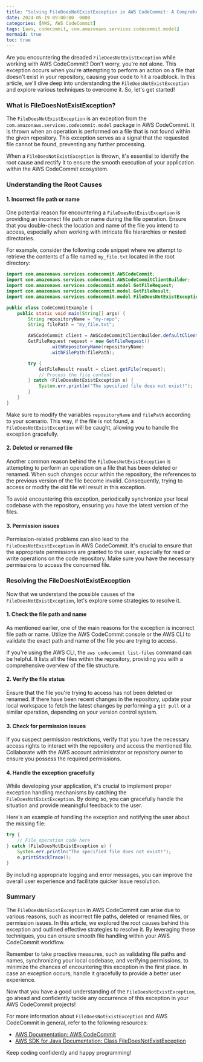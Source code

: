 ```yaml
---
title: "Solving FileDoesNotExistException in AWS CodeCommit: A Comprehensive Guide"
date: 2024-05-19 09:00:00 -0000
categories: [AWS, AWS CodeCommit]
tags: [aws, codecommit, com.amazonaws.services.codecommit.model]
mermaid: true
toc: true
---
```


Are you encountering the dreaded `FileDoesNotExistException` while working with AWS CodeCommit? Don't worry, you're not alone. This exception occurs when you're attempting to perform an action on a file that doesn't exist in your repository, causing your code to hit a roadblock. In this article, we'll dive deep into understanding the `FileDoesNotExistException` and explore various techniques to overcome it. So, let's get started!

### What is FileDoesNotExistException?

The `FileDoesNotExistException` is an exception from the `com.amazonaws.services.codecommit.model` package in AWS CodeCommit. It is thrown when an operation is performed on a file that is not found within the given repository. This exception serves as a signal that the requested file cannot be found, preventing any further processing.

When a `FileDoesNotExistException` is thrown, it's essential to identify the root cause and rectify it to ensure the smooth execution of your application within the AWS CodeCommit ecosystem.

### Understanding the Root Causes

#### 1. Incorrect file path or name

One potential reason for encountering a `FileDoesNotExistException` is providing an incorrect file path or name during the file operation. Ensure that you double-check the location and name of the file you intend to access, especially when working with intricate file hierarchies or nested directories.

For example, consider the following code snippet where we attempt to retrieve the contents of a file named `my_file.txt` located in the root directory:

```java
import com.amazonaws.services.codecommit.AWSCodeCommit;
import com.amazonaws.services.codecommit.AWSCodeCommitClientBuilder;
import com.amazonaws.services.codecommit.model.GetFileRequest;
import com.amazonaws.services.codecommit.model.GetFileResult;
import com.amazonaws.services.codecommit.model.FileDoesNotExistException;

public class CodeCommitExample {
    public static void main(String[] args) {
        String repositoryName = "my-repo";
        String filePath = "my_file.txt";

        AWSCodeCommit client = AWSCodeCommitClientBuilder.defaultClient();
        GetFileRequest request = new GetFileRequest()
                .withRepositoryName(repositoryName)
                .withFilePath(filePath);

        try {
            GetFileResult result = client.getFile(request);
            // Process the file content
        } catch (FileDoesNotExistException e) {
            System.err.println("The specified file does not exist!");
        }
    }
}
```

Make sure to modify the variables `repositoryName` and `filePath` according to your scenario. This way, if the file is not found, a `FileDoesNotExistException` will be caught, allowing you to handle the exception gracefully.

#### 2. Deleted or renamed file

Another common reason behind the `FileDoesNotExistException` is attempting to perform an operation on a file that has been deleted or renamed. When such changes occur within the repository, the references to the previous version of the file become invalid. Consequently, trying to access or modify the old file will result in this exception.

To avoid encountering this exception, periodically synchronize your local codebase with the repository, ensuring you have the latest version of the files.

#### 3. Permission issues

Permission-related problems can also lead to the `FileDoesNotExistException` in AWS CodeCommit. It's crucial to ensure that the appropriate permissions are granted to the user, especially for read or write operations on the code repository. Make sure you have the necessary permissions to access the concerned file.

### Resolving the FileDoesNotExistException

Now that we understand the possible causes of the `FileDoesNotExistException`, let's explore some strategies to resolve it.

#### 1. Check the file path and name

As mentioned earlier, one of the main reasons for the exception is incorrect file path or name. Utilize the AWS CodeCommit console or the AWS CLI to validate the exact path and name of the file you are trying to access.

If you're using the AWS CLI, the `aws codecommit list-files` command can be helpful. It lists all the files within the repository, providing you with a comprehensive overview of the file structure.

#### 2. Verify the file status

Ensure that the file you're trying to access has not been deleted or renamed. If there have been recent changes in the repository, update your local workspace to fetch the latest changes by performing a `git pull` or a similar operation, depending on your version control system.

#### 3. Check for permission issues

If you suspect permission restrictions, verify that you have the necessary access rights to interact with the repository and access the mentioned file. Collaborate with the AWS account administrator or repository owner to ensure you possess the required permissions.

#### 4. Handle the exception gracefully

While developing your application, it's crucial to implement proper exception handling mechanisms by catching the `FileDoesNotExistException`. By doing so, you can gracefully handle the situation and provide meaningful feedback to the user.

Here's an example of handling the exception and notifying the user about the missing file:

```java
try {
    // File operation code here
} catch (FileDoesNotExistException e) {
    System.err.println("The specified file does not exist!");
    e.printStackTrace();
}
```

By including appropriate logging and error messages, you can improve the overall user experience and facilitate quicker issue resolution.

### Summary

The `FileDoesNotExistException` in AWS CodeCommit can arise due to various reasons, such as incorrect file paths, deleted or renamed files, or permission issues. In this article, we explored the root causes behind this exception and outlined effective strategies to resolve it. By leveraging these techniques, you can ensure smooth file handling within your AWS CodeCommit workflow.

Remember to take proactive measures, such as validating file paths and names, synchronizing your local codebase, and verifying permissions, to minimize the chances of encountering this exception in the first place. In case an exception occurs, handle it gracefully to provide a better user experience.

Now that you have a good understanding of the `FileDoesNotExistException`, go ahead and confidently tackle any occurrence of this exception in your AWS CodeCommit projects!

For more information about `FileDoesNotExistException` and AWS CodeCommit in general, refer to the following resources:

- [AWS Documentation: AWS CodeCommit](https://docs.aws.amazon.com/codecommit/latest/userguide/welcome.html)
- [AWS SDK for Java Documentation: Class FileDoesNotExistException](https://docs.amazonaws.cn/en_us/AWSJavaSDK/latest/javadoc/com/amazonaws/services/codecommit/model/FileDoesNotExistException.html)

Keep coding confidently and happy programming!

